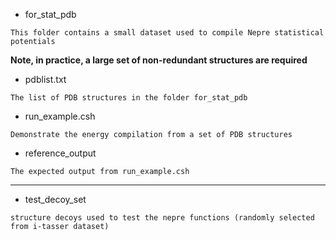 * for_stat_pdb
```
This folder contains a small dataset used to compile Nepre statistical potentials
```
**Note, in practice, a large set of non-redundant structures are required**

* pdblist.txt
```
The list of PDB structures in the folder for_stat_pdb
```
* run_example.csh
```
Demonstrate the energy compilation from a set of PDB structures
```

* reference_output
```
The expected output from run_example.csh
```

------------------------------
* test_decoy_set
```
structure decoys used to test the nepre functions (randomly selected from i-tasser dataset)
```

